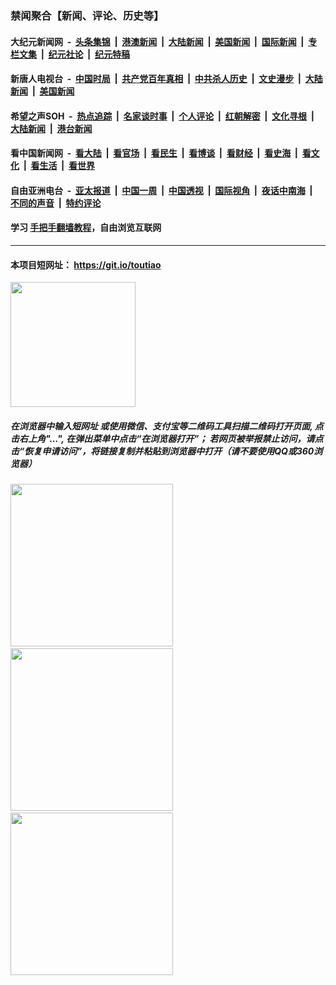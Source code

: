 ### 禁闻聚合【新闻、评论、历史等】

#### 大纪元新闻网 &nbsp;-&nbsp; [头条集锦](indexes/E头条集锦.md?t=03091503) &nbsp;|&nbsp; [港澳新闻](indexes/E港澳新闻.md?t=03091503)  &nbsp;|&nbsp; [大陆新闻](indexes/E大陆新闻.md?t=03091503) &nbsp;|&nbsp; [美国新闻](indexes/E美国新闻.md?t=03091503) &nbsp;|&nbsp; [国际新闻](indexes/E国际新闻.md?t=03091503) &nbsp;|&nbsp; [专栏文集](indexes/E专栏文集.md?t=03091503) &nbsp;|&nbsp; [纪元社论](indexes/E纪元社论.md?t=03091503) &nbsp;|&nbsp; [纪元特稿](indexes/E纪元特稿.md?t=03091503) 

#### 新唐人电视台 &nbsp;-&nbsp; [中国时局](indexes/N中国时局.md?t=03091503) &nbsp;|&nbsp; [共产党百年真相](indexes/N共产党百年真相.md?t=03091503) &nbsp;|&nbsp; [中共杀人历史](indexes/N中共杀人历史.md?t=03091503) &nbsp;|&nbsp; [文史漫步](indexes/N文史漫步.md?t=03091503) &nbsp;|&nbsp; [大陆新闻](indexes/N大陆新闻.md?t=03091503) &nbsp;|&nbsp; [美国新闻](indexes/N美国新闻.md?t=03091503)

#### 希望之声SOH &nbsp;-&nbsp; [热点追踪](indexes/H热点追踪.md?t=03091503) &nbsp;|&nbsp; [名家谈时事](indexes/H名家谈时事.md?t=03091503) &nbsp;|&nbsp; [个人评论](indexes/H个人评论.md?t=03091503)  &nbsp;|&nbsp; [红朝解密](indexes/H红朝解密.md?t=03091503) &nbsp;|&nbsp; [文化寻根](indexes/H文化寻根.md?t=03091503) &nbsp;|&nbsp; [大陆新闻](indexes/H大陆新闻.md?t=03091503) &nbsp;|&nbsp; [港台新闻](indexes/H港台新闻.md?t=03091503)

#### 看中国新闻网 &nbsp;-&nbsp; [看大陆](indexes/S看大陆.md?t=03091503) &nbsp;|&nbsp; [看官场](indexes/S看官场.md?t=03091503) &nbsp;|&nbsp; [看民生](indexes/S看民生.md?t=03091503)  &nbsp;|&nbsp; [看博谈](indexes/S看博谈.md?t=03091503) &nbsp;|&nbsp; [看财经](indexes/S看财经.md?t=03091503) &nbsp;|&nbsp; [看史海](indexes/S看史海.md?t=03091503) &nbsp;|&nbsp; [看文化](indexes/S看文化.md?t=03091503) &nbsp;|&nbsp; [看生活](indexes/S看生活.md?t=03091503) &nbsp;|&nbsp; [看世界](indexes/S看世界.md?t=03091503)

#### 自由亚洲电台 &nbsp;-&nbsp; [亚太报道](indexes/R亚太报道.md?t=03091503) &nbsp;|&nbsp; [中国一周](indexes/R中国一周.md?t=03091503) &nbsp;|&nbsp; [中国透视](indexes/R中国透视.md?t=03091503)  &nbsp;|&nbsp; [国际视角](indexes/R国际视角.md?t=03091503) &nbsp;|&nbsp; [夜话中南海](indexes/R夜话中南海.md?t=03091503) &nbsp;|&nbsp; [不同的声音](indexes/R不同的声音.md?t=03091503) &nbsp;|&nbsp; [特约评论](indexes/R特约评论.md?t=03091503)

#### 学习 [手把手翻墙教程](https://github.com/gfw-breaker/guides/wiki)，自由浏览互联网

----

#### 本项目短网址： https://git.io/toutiao
<img src="https://raw.githubusercontent.com/gfw-breaker/banned-news/master/scripts/img/qr.png" width="200px"/>  

##### 在浏览器中输入短网址 或使用微信、支付宝等二维码工具扫描二维码打开页面, 点击右上角"...", 在弹出菜单中点击“在浏览器打开”； 若网页被举报禁止访问，请点击“恢复申请访问”，将链接复制并粘贴到浏览器中打开（请不要使用QQ或360浏览器）

<img src="https://raw.githubusercontent.com/gfw-breaker/banned-news/master/scripts/img/1.png" width="260px"/> &nbsp; <img src="https://raw.githubusercontent.com/gfw-breaker/banned-news/master/scripts/img/2.png" width="260px"/> &nbsp; <img src="https://raw.githubusercontent.com/gfw-breaker/banned-news/master/scripts/img/3.png" width="260px"/>
